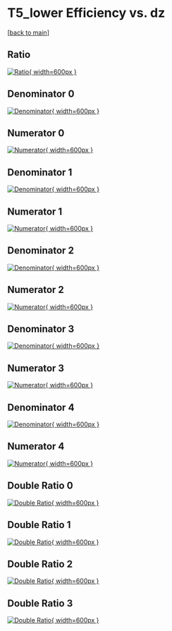 # T5_lower Efficiency vs. dz

[[back to main](./)]



## Ratio

[![Ratio](../mtv/var/T5_lower_xtr_11_1_eff_dz.png){ width=600px }](../mtv/var/T5_lower_xtr_11_1_eff_dz.pdf)

## Denominator 0

[![Denominator](../mtv/den/T5_lower_xtr_11_1_eff_dz_den0.png){ width=600px }](../mtv/den/T5_lower_xtr_11_1_eff_dz_den0.pdf)

## Numerator 0

[![Numerator](../mtv/num/T5_lower_xtr_11_1_eff_dz_num0.png){ width=600px }](../mtv/num/T5_lower_xtr_11_1_eff_dz_num0.pdf)

## Denominator 1

[![Denominator](../mtv/den/T5_lower_xtr_11_1_eff_dz_den1.png){ width=600px }](../mtv/den/T5_lower_xtr_11_1_eff_dz_den1.pdf)

## Numerator 1

[![Numerator](../mtv/num/T5_lower_xtr_11_1_eff_dz_num1.png){ width=600px }](../mtv/num/T5_lower_xtr_11_1_eff_dz_num1.pdf)

## Denominator 2

[![Denominator](../mtv/den/T5_lower_xtr_11_1_eff_dz_den2.png){ width=600px }](../mtv/den/T5_lower_xtr_11_1_eff_dz_den2.pdf)

## Numerator 2

[![Numerator](../mtv/num/T5_lower_xtr_11_1_eff_dz_num2.png){ width=600px }](../mtv/num/T5_lower_xtr_11_1_eff_dz_num2.pdf)

## Denominator 3

[![Denominator](../mtv/den/T5_lower_xtr_11_1_eff_dz_den3.png){ width=600px }](../mtv/den/T5_lower_xtr_11_1_eff_dz_den3.pdf)

## Numerator 3

[![Numerator](../mtv/num/T5_lower_xtr_11_1_eff_dz_num3.png){ width=600px }](../mtv/num/T5_lower_xtr_11_1_eff_dz_num3.pdf)

## Denominator 4

[![Denominator](../mtv/den/T5_lower_xtr_11_1_eff_dz_den4.png){ width=600px }](../mtv/den/T5_lower_xtr_11_1_eff_dz_den4.pdf)

## Numerator 4

[![Numerator](../mtv/num/T5_lower_xtr_11_1_eff_dz_num4.png){ width=600px }](../mtv/num/T5_lower_xtr_11_1_eff_dz_num4.pdf)

## Double Ratio 0

[![Double Ratio](../mtv/ratio/T5_lower_xtr_11_1_eff_dz_ratio0.png){ width=600px }](../mtv/ratio/T5_lower_xtr_11_1_eff_dz_ratio0.pdf)

## Double Ratio 1

[![Double Ratio](../mtv/ratio/T5_lower_xtr_11_1_eff_dz_ratio1.png){ width=600px }](../mtv/ratio/T5_lower_xtr_11_1_eff_dz_ratio1.pdf)

## Double Ratio 2

[![Double Ratio](../mtv/ratio/T5_lower_xtr_11_1_eff_dz_ratio2.png){ width=600px }](../mtv/ratio/T5_lower_xtr_11_1_eff_dz_ratio2.pdf)

## Double Ratio 3

[![Double Ratio](../mtv/ratio/T5_lower_xtr_11_1_eff_dz_ratio3.png){ width=600px }](../mtv/ratio/T5_lower_xtr_11_1_eff_dz_ratio3.pdf)

